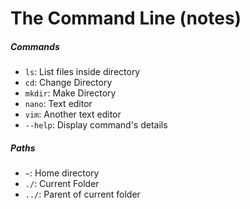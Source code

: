 # The Command Line (notes)

##### Commands
- `ls`: List files inside directory
- `cd`: Change Directory
- `mkdir`: Make Directory
- `nano`: Text editor
- `vim`: Another text editor
- `--help`: Display command's details

##### Paths
- `~`: Home directory
- `./`: Current Folder
- `../`: Parent of current folder
